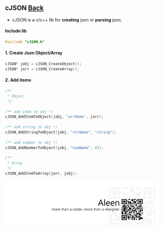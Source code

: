 ## cJSON [Back](./../c.md)

- cJSON is a c/c++ lib for **creating** json or **parsing** json.

#### Include lib

```c
#include "cJSON.h"
```

#### 1. Create Json Object/Array

```c
cJSON* jobj = cJSON_CreateObject();
cJSON* jarr = cJSON_CreateArray();
```

#### 2. Add items

```c
/**
 * Object
 */
 
/** add item to obj */
cJSON_AddItemToObject(jobj, "arrName", jarr);

/** add string to obj */
cJSON_AddStringToObject(jobj, "strName", "string");

/** add number to obj */
cJSON_AddNumberToObject(jobj, "numName", 42);

/**
 * Array
 */
cJSON_AddItemToArray(jarr, jobj);
```

<a href="http://aleen42.github.io/" target="_blank" ><img src="./../../../pic/tail.gif"></a>
